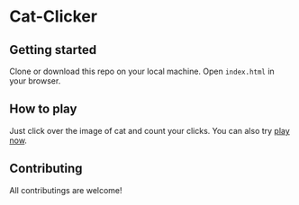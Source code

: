 # Cat-Clicker

## Getting started

Clone or download this repo on your local maсhine. Open `index.html` in your browser.

## How to play

Just click over the image of cat and count your clicks.
You can also try [play now](https://olkruglova.github.io/Cat-Clicker/).

## Contributing

All contributings are welcome!
